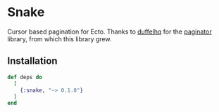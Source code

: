 # Snake

Cursor based pagination for Ecto. Thanks to [duffelhq](https://github.com/duffelhq) for the [paginator](https://github.com/duffelhq/paginator) library, from which this library grew.

## Installation

```elixir
def deps do
  [
    {:snake, "~> 0.1.0"}
  ]
end
```
